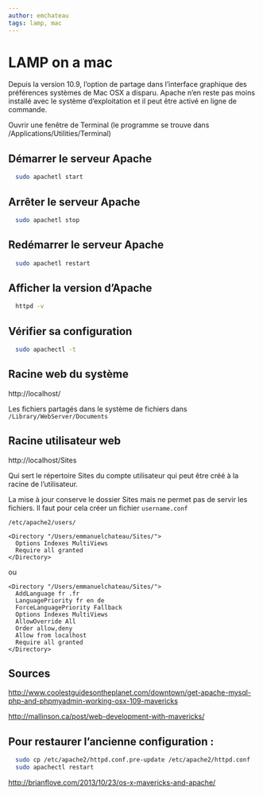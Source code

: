 ```yaml
---
author: emchateau
tags: lamp, mac
---
```


# LAMP on a mac

Depuis la version 10.9, l’option de partage dans l’interface graphique des préférences systèmes de Mac OSX a disparu. Apache n’en reste pas moins installé avec le système d’exploitation et il peut être activé en ligne de commande.

Ouvrir une fenêtre de Terminal (le programme se trouve dans /Applications/Utilities/Terminal)

## Démarrer le serveur Apache

```bash
  sudo apachetl start
```

## Arrêter le serveur Apache

```bash
  sudo apachetl stop
```

## Redémarrer le serveur Apache

```bash
  sudo apachetl restart
```

## Afficher la version d’Apache

```bash
  httpd -v
```

## Vérifier sa configuration

```bash
  sudo apachectl -t
```

## Racine web du système

http://localhost/

Les fichiers partagés dans le système de fichiers dans `/Library/WebServer/Documents`

## Racine utilisateur web

http://localhost/Sites

Qui sert le répertoire Sites du compte utilisateur qui peut être créé à la racine de l’utilisateur.

La mise à jour conserve le dossier Sites mais ne permet pas de servir les fichiers. Il faut pour cela créer un fichier `username.conf`

`/etc/apache2/users/`

```
<Directory "/Users/emmanuelchateau/Sites/">
  Options Indexes MultiViews
  Require all granted
</Directory>
```

ou

```
<Directory "/Users/emmanuelchateau/Sites/">
  AddLanguage fr .fr
  LanguagePriority fr en de
  ForceLanguagePriority Fallback
  Options Indexes MultiViews
  AllowOverride All
  Order allow,deny
  Allow from localhost
  Require all granted
</Directory>
```



## Sources

http://www.coolestguidesontheplanet.com/downtown/get-apache-mysql-php-and-phpmyadmin-working-osx-109-mavericks

http://mallinson.ca/post/web-development-with-mavericks/

## Pour restaurer l’ancienne configuration :

```bash
  sudo cp /etc/apache2/httpd.conf.pre-update /etc/apache2/httpd.conf
  sudo apachectl restart
```

http://brianflove.com/2013/10/23/os-x-mavericks-and-apache/
